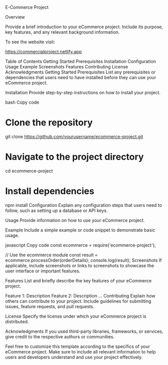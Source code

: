 E-Commerce Project


Overview


Provide a brief introduction to your eCommerce project. Include its purpose, key features, and any relevant background information.


To see the website visit:

https://commercialproject.netlify.app

Table of Contents
Getting Started
Prerequisites
Installation
Configuration
Usage
Example
Screenshots
Features
Contributing
License
Acknowledgments
Getting Started
Prerequisites
List any prerequisites or dependencies that users need to have installed before they can use your eCommerce project.

Installation
Provide step-by-step instructions on how to install your project.

bash
Copy code
# Clone the repository
git clone https://github.com/yourusername/ecommerce-project.git

# Navigate to the project directory
cd ecommerce-project

# Install dependencies
npm install
Configuration
Explain any configuration steps that users need to follow, such as setting up a database or API keys.

Usage
Provide information on how to use your eCommerce project.

Example
Include a simple example or code snippet to demonstrate basic usage.

javascript
Copy code
const ecommerce = require('ecommerce-project');

// Use the ecommerce module
const result = ecommerce.processOrder(orderDetails);
console.log(result);
Screenshots
If applicable, include screenshots or links to screenshots to showcase the user interface or important features.

Features
List and briefly describe the key features of your eCommerce project.

Feature 1: Description
Feature 2: Description
...
Contributing
Explain how others can contribute to your project. Include guidelines for submitting issues, feature requests, and pull requests.

License
Specify the license under which your eCommerce project is distributed.

Acknowledgments
If you used third-party libraries, frameworks, or services, give credit to the respective authors or communities.

Feel free to customize this template according to the specifics of your eCommerce project. Make sure to include all relevant information to help users and developers understand and use your project effectively.





